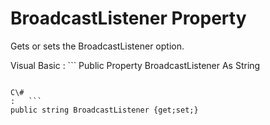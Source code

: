 <!-- loio3c1e61006c5f1014bb7da97a2ce0bc1f -->

# BroadcastListener Property

Gets or sets the BroadcastListener option.



Visual Basic
:   ```
Public Property BroadcastListener As String
```

C\#
:   ```
public string BroadcastListener {get;set;}
```

